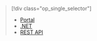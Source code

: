 > [!div class="op_single_selector"]
> * [Portal](../articles/media-services/media-services-portal-live-passthrough-get-started.md)
> * [.NET](../articles/media-services/media-services-dotnet-live-encode-with-onpremises-encoders.md)
> * [REST API](https://msdn.microsoft.com/library/azure/dn783458.aspx) 
> 
> 



<!--HONumber=Nov16_HO3-->


